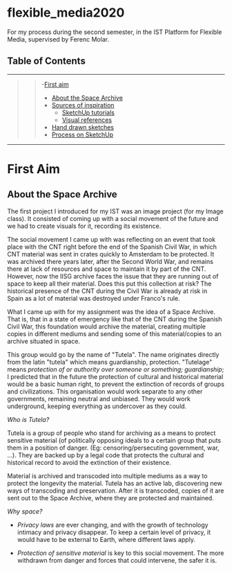 # flexible_media2020
 For my process during the second semester, in the IST Platform for Flexible Media, supervised by Ferenc Molar.

## Table of Contents
---
>> -[First aim](#first-aim)
>>  - [About the Space Archive](#about-the-space-archive)
>>  - [Sources of inspiration](#sources-of-inspiration)
>>    - [SketchUp tutorials](#sketchup-tutorials)
>>    - [Visual references](#visual-references)
>>  - [Hand drawn sketches](#hand-drawn-sketches)
>>  - [Process on SketchUp](#process-on-sketchup)

----

# First Aim

## About the Space Archive

The first project I introduced for my IST was an image project (for my Image class). It consisted of coming up with a social movement of the future and we had to create visuals for it, recording its existence.

The social movement I came up with was reflecting on an event that took place with the CNT right before the end of the Spanish Civil War, in which CNT material was sent in crates quickly to Amsterdam to be protected. It was archived there years later, after the Second World War, and remains there at lack of resources and space to maintain it by part of the CNT. However, now the IISG archive faces the issue that they are running out of space to keep all their material. Does this put this collection at risk? The historical presence of the CNT during the Civil War is already at risk in Spain as a lot of material was destroyed under Franco's rule.

What I came up with for my assignment was the idea of a Space Archive. That is, that in a state of emergency like that of the CNT during the Spanish Civil War, this foundation would archive the material, creating multiple copies in different mediums and sending some of this material/copies to an archive situated in space.

This group would go by the name of "Tutela". The name originates directly from the latin "tutela" which means guardianship, protection. "Tutelage" means _protection of or authority over someone or something; guardianship_; I predicted that in the future the protection of cultural and historical material would be a basic human right, to prevent the extinction of records of groups and civilizations. This organisation would work separate to any other governments, remaining neutral and unbiased. They would work underground, keeping everything as undercover as they could.

*Who is Tutela?*

Tutela is a group of people who stand for archiving as a means to protect sensitive material (of politically opposing ideals to a certain group that puts them in a position of danger. (Eg: censoring/persecuting government, war, …). They are backed up by a legal code that protects the cultural and historical record to avoid the extinction of their existence.

Material is archived and transcoded into multiple mediums as a way to protect the longevity the material. Tutela has an active lab, discovering new ways of transcoding and preservation. After it is transcoded, copies of it are sent out to the Space Archive, where they are protected and maintained.

*Why space?*
- _Privacy laws_ are ever changing, and with the growth of technology intimacy and privacy disappear. To keep a certain level of privacy, it would have to be external to Earth, where different laws apply.

- _Protection of sensitive material_ is key to this social movement. The more withdrawn from danger and forces that could intervene, the safer it is.  
